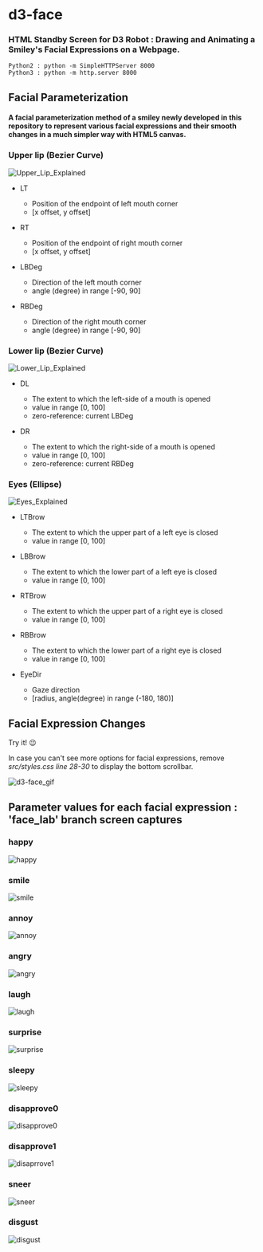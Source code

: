 # d3-face
### HTML Standby Screen for D3 Robot : Drawing and Animating a Smiley's Facial Expressions on a Webpage.

```
Python2 : python -m SimpleHTTPServer 8000
Python3 : python -m http.server 8000
```

## Facial Parameterization

#### A facial parameterization method of a smiley newly developed in this repository to represent various facial expressions and their smooth changes in a much simpler way with HTML5 canvas.

### Upper lip (Bezier Curve)

![Upper_Lip_Explained](https://user-images.githubusercontent.com/68853120/184422528-763fb6ee-f612-40dc-8389-ee1e00a641ac.png)

- LT
  - Position of the endpoint of left mouth corner
  - [x offset, y offset]

- RT
  - Position of the endpoint of right mouth corner
  - [x offset, y offset]

- LBDeg
  - Direction of the left mouth corner
  - angle (degree) in range [-90, 90]

- RBDeg
  - Direction of the right mouth corner
  - angle (degree) in range [-90, 90]
   
   
### Lower lip (Bezier Curve)

![Lower_Lip_Explained](https://user-images.githubusercontent.com/68853120/184422492-9a79977c-f84b-40df-91a0-bf84b63f6bab.png)

- DL
  - The extent to which the left-side of a mouth is opened
  - value in range [0, 100]
  - zero-reference: current LBDeg

- DR
  - The extent to which the right-side of a mouth is opened
  - value in range [0, 100]
  - zero-reference: current RBDeg

  
### Eyes (Ellipse)

![Eyes_Explained](https://user-images.githubusercontent.com/68853120/184422564-dd38d023-efda-4bc8-aa49-d80d99ca9846.png)

- LTBrow
  - The extent to which the upper part of a left eye is closed
  - value in range [0, 100]

- LBBrow
  - The extent to which the lower part of a left eye is closed
  - value in range [0, 100]

- RTBrow
  - The extent to which the upper part of a right eye is closed
  - value in range [0, 100]

- RBBrow
  - The extent to which the lower part of a right eye is closed
  - value in range [0, 100]

- EyeDir
  - Gaze direction
  - [radius, angle(degree) in range (-180, 180)]



## Facial Expression Changes
Try it! :wink: 

In case you can't see more options for facial expressions, remove *src/styles.css line 28-30* to display the bottom scrollbar.

![d3-face_gif](https://user-images.githubusercontent.com/68853120/187095727-264bdbba-dd49-4aa9-8b40-d5cecd24dfcd.gif)



## Parameter values for each facial expression : 'face_lab' branch screen captures

### happy
![happy](https://user-images.githubusercontent.com/68853120/181467725-b605375d-b763-44c6-aca1-7c4e7ca55edc.png)


### smile
![smile](https://user-images.githubusercontent.com/68853120/181467855-a6e83c15-bbcb-43a3-af68-2ebcddbd1486.png)


### annoy
![annoy](https://user-images.githubusercontent.com/68853120/181467888-ec431ce0-2490-4255-b9cb-4ab2ab0e1f30.png)


### angry
![angry](https://user-images.githubusercontent.com/68853120/181467925-0446010c-6a5b-4e47-9987-c863c8fa7455.png)


### laugh
![laugh](https://user-images.githubusercontent.com/68853120/181467964-5aeb6832-e463-4ddc-93aa-a2a30513b3d8.png)


### surprise
![surprise](https://user-images.githubusercontent.com/68853120/181468015-e0b3bb54-0a1a-46ac-b8bd-c28fbee3d42d.png)


### sleepy
![sleepy](https://user-images.githubusercontent.com/68853120/181468066-bb671f1b-c7f5-40d8-8245-96c94428b928.png)


### disapprove0
![disapprove0](https://user-images.githubusercontent.com/68853120/181468139-54202511-39c2-40ab-9589-3f9bd67159b2.png)


### disapprove1
![disaprrove1](https://user-images.githubusercontent.com/68853120/181468199-37b3a442-2304-44f4-990b-cdaa2d46ff5e.png)


### sneer
![sneer](https://user-images.githubusercontent.com/68853120/181468234-d82970b8-dbdd-4818-b093-5a73b3f309e2.png)


### disgust
![disgust](https://user-images.githubusercontent.com/68853120/181468318-5dc0f2a4-db3d-4f4e-b71d-92da397e7d6f.png)
